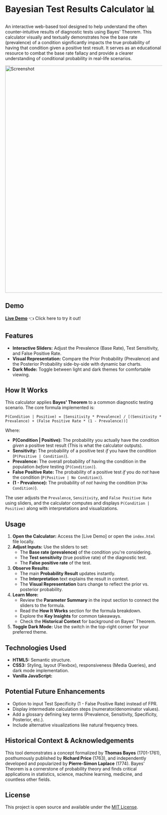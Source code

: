 # Bayesian Test Results Calculator 📊

An interactive web-based tool designed to help understand the often counter-intuitive results of diagnostic tests using Bayes' Theorem. This calculator visually and textually demonstrates how the base rate (prevalence) of a condition significantly impacts the true probability of having that condition given a positive test result. It serves as an educational resource to combat the base rate fallacy and provide a clearer understanding of conditional probability in real-life scenarios.

<img width="726" alt="Screenshot" src="https://github.com/user-attachments/assets/a69c8c4f-783b-4323-9045-773bd3a41dcf" />

## Demo
**[Live Demo](https://edisedis777.github.io/Bayesian-Test-Results-Calculator/)** 👈 Click here to try it out!

## Features

*   **Interactive Sliders:** Adjust the Prevalence (Base Rate), Test Sensitivity, and False Positive Rate.
*   **Visual Representation:** Compare the Prior Probability (Prevalence) and the Posterior Probability side-by-side with dynamic bar charts.
*   **Dark Mode:** Toggle between light and dark themes for comfortable viewing.

## How It Works

This calculator applies **Bayes' Theorem** to a common diagnostic testing scenario. The core formula implemented is:

`P(Condition | Positive) = [Sensitivity * Prevalence] / [(Sensitivity * Prevalence) + (False Positive Rate * (1 - Prevalence))]`

Where:

*   **P(Condition | Positive):** The probability you actually have the condition *given* a positive test result (This is what the calculator outputs).
*   **Sensitivity:** The probability of a positive test *if* you have the condition (`P(Positive | Condition)`).
*   **Prevalence:** The overall probability of having the condition in the population *before* testing (`P(Condition)`).
*   **False Positive Rate:** The probability of a positive test *if* you do *not* have the condition (`P(Positive | No Condition)`).
*   **(1 - Prevalence):** The probability of *not* having the condition (`P(No Condition)`).

The user adjusts the `Prevalence`, `Sensitivity`, and `False Positive Rate` using sliders, and the calculator computes and displays `P(Condition | Positive)` along with interpretations and visualizations.

## Usage

1.  **Open the Calculator:** Access the [Live Demo] or open the `index.html` file locally.
2.  **Adjust Inputs:** Use the sliders to set:
    *   The **Base rate (prevalence)** of the condition you're considering.
    *   The **Test sensitivity** (true positive rate) of the diagnostic test.
    *   The **False positive rate** of the test.
3.  **Observe Results:**
    *   The main **Probability Result** updates instantly.
    *   The **Interpretation** text explains the result in context.
    *   The **Visual Representation** bars change to reflect the prior vs. posterior probability.
4.  **Learn More:**
    *   Review the **Parameter Summary** in the input section to connect the sliders to the formula.
    *   Read the **How It Works** section for the formula breakdown.
    *   Explore the **Key Insights** for common takeaways.
    *   Check the **Historical Context** for background on Bayes' Theorem.
5.  **Toggle Dark Mode:** Use the switch in the top-right corner for your preferred theme.

## Technologies Used

*   **HTML5:** Semantic structure.
*   **CSS3:** Styling, layout (Flexbox), responsiveness (Media Queries), and dark mode implementation.
*   **Vanilla JavaScript:**

## Potential Future Enhancements

*   Option to input Test Specificity (1 - False Positive Rate) instead of FPR.
*   Display intermediate calculation steps (numerator/denominator values).
*   Add a glossary defining key terms (Prevalence, Sensitivity, Specificity, Posterior, etc.).
*   Include alternative visualizations like natural frequency trees.

## Historical Context & Acknowledgements

This tool demonstrates a concept formalized by **Thomas Bayes** (1701-1761), posthumously published by **Richard Price** (1763), and independently developed and popularized by **Pierre-Simon Laplace** (1774). Bayes' Theorem is a cornerstone of probability theory and finds critical applications in statistics, science, machine learning, medicine, and countless other fields.

## License

This project is open source and available under the [MIT License](LICENSE).
